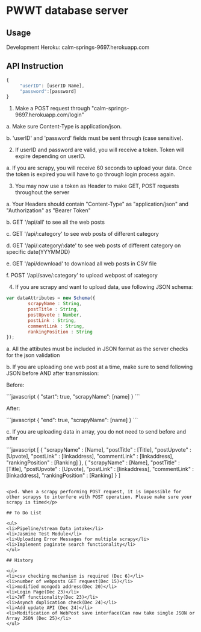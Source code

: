 # PWWT database server

## Usage
Development Heroku: calm-springs-9697.herokuapp.com

## API Instruction

```javascript
{
     "userID": [userID Name], 
     "password":[password]
}
```

1. Make a POST request through "calm-springs-9697.herokuapp.com/login"
<p>a. Make sure Content-Type is application/json.</p>
<p>b. 'userID' and 'password' fields must be sent through (case sensitive).</p>

2. If userID and password are valid, you will receive a token. Token will expire depending on userID.
<p>a. If you are scrapy, you will receive 60 seconds to upload your data. Once the token is expired you will have to go through login process again.</p>

3. You may now use a token as Header to make GET, POST requests throughout the server
<p>a. Your Headers should contain "Content-Type" as "application/json" and "Authorization" as "Bearer Token"</p>
<p>b. GET '/api/all' to see all the web posts</p>
<p>c. GET '/api/:category' to see web posts of different category</p>
<p>d. GET '/api/:category/:date' to see web posts of different category on specific date(YYYMMDD)</p>
<p>e. GET '/api/download' to download all web posts in CSV file</p>
<p>f. POST '/api/save/:category' to upload webpost of :category</p>

4. If you are scrapy and want to upload data, use following JSON schema:
```javascript
var dataAttributes = new Schema({
        scrapyName : String,
		postTitle : String,
		postUpvote : Number,
		postLink : String,
		commentLink : String,
		rankingPosition : String
});
```
<p>a. All the attibutes must be included in JSON format as the server checks for the json validation</p>
<p>b. If you are uploading one web post at a time, make sure to send following JSON before AND after transmission:</p>
<p>Before:</p>
```javascript
{
    "start": true,
    "scrapyName": [name]
}
```
<p>After:</p>
```javascript
{
    "end": true,
    "scrapyName": [name]
}
```
<p>c. If you are uploading data in array, you do not need to send before and after</p>
```javascript
[
    {
        "scrapyName" : [Name],
		"postTitle" : [Title],
		"postUpvote" : [Upvote],
		"postLink" : [linkaddress],
		"commentLink" : [linkaddress],
		"rankingPosition" : [Ranking]
    },
    {
        "scrapyName" : [Name],
		"postTitle" : [Title],
		"postUpvote" : [Upvote],
		"postLink" : [linkaddress],
		"commentLink" : [linkaddress],
		"rankingPosition" : [Ranking]
    }
]

```

<p>d. When a scrapy performing POST request, it is impossible for other scrapys to interfere with POST operation. Please make sure your scrapy is timed</p>

## To Do List

<ul>
<li>Pipeline/stream Data intake</li>
<li>Jasmine Test Module</li>
<li>Uploading Error Messages for multiple scrapy</li>
<li>Implement paginate search functionality</li>
</ul>

## History

<ul>
<li>csv checking mechanism is required (Dec 6)</li>
<li>number of webposts GET request(Dec 15)</li>
<li>modified mongodb address(Dec 20)</li>
<li>Login Page(Dec 23)</li>
<li>JWT functionality(Dec 23)</li>
<li>Asynch duplication check(Dec 24)</li>
<li>Add update API (Dec 24)</li>
<li>Modification of WebPost save interface(Can now take single JSON or Array JSON (Dec 25)</li>
</ul>

